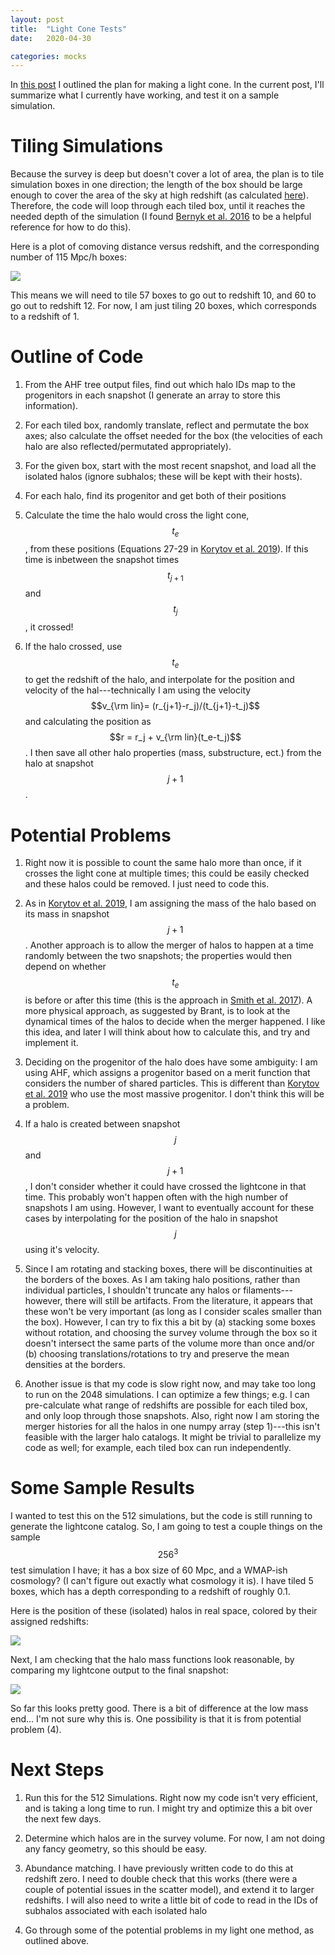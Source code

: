 ```yaml
---
layout: post
title:  "Light Cone Tests"
date:   2020-04-30

categories: mocks
---
```


In <a href="https://ndrakos.github.io/blog/mocks/Light_Cone_Overview/">this post</a> I outlined the plan for making a light cone. In the current post, I'll summarize what I currently have working, and test it on a sample simulation.



# Tiling Simulations

Because the survey is deep but doesn't cover a lot of area, the plan is to tile simulation boxes in one direction; the length of the box should be large enough to cover the area of the sky at high redshift (as calculated <a href="https://ndrakos.github.io/blog/mocks/Box_Size/">here</a>). Therefore, the code will loop through each tiled box, until it reaches the needed depth of the simulation (I found <a href="https://ui.adsabs.harvard.edu/abs/2016ApJS..223....9B/abstract">Bernyk et al. 2016</a> to be a helpful reference for how to do this).

Here is a plot of comoving distance versus redshift, and the corresponding number of 115 Mpc/h boxes:

<img src="{{ site.baseurl }}/assets/plots/ComovingDistance.png">


This means we will need to tile 57 boxes to go out to redshift 10, and 60 to go out to redshift 12. For now, I am just tiling 20 boxes, which corresponds to a redshift of 1.




# Outline of Code

1) From the AHF tree output files, find out which halo IDs map to the progenitors in each snapshot (I generate an array to store this information).

2) For each tiled box, randomly translate, reflect and permutate the box axes; also calculate the offset needed for the box (the velocities of each halo are also reflected/permutated appropriately).

3) For the given box, start with the most recent snapshot, and load all the isolated halos (ignore subhalos; these will be kept with their hosts).

4) For each halo, find its progenitor and get both of their positions

5) Calculate the time the halo would cross the light cone, $$t_e$$ , from these positions (Equations 27-29  in <a href="https://ui.adsabs.harvard.edu/abs/2019ApJS..245...26K/abstract">Korytov et al. 2019</a>). If this time is inbetween the snapshot times $$t_{j+1}$$ and $$t_j$$, it crossed!

6) If the halo crossed, use $$t_e$$ to get the redshift of the halo, and interpolate for the position and velocity of the hal---technically I am using the velocity $$v_{\rm lin}= (r_{j+1}-r_j)/(t_{j+1}-t_j)$$ and calculating the position as $$r = r_j + v_{\rm lin}(t_e-t_j)$$. I then save all other halo properties (mass, substructure, ect.) from the halo at snapshot $$j+1$$.



# Potential Problems

1) Right now it is possible to count the same halo more than once, if it crosses the light cone at multiple times; this could be easily checked and these halos could be removed. I just need to code this.

2) As in <a href="https://ui.adsabs.harvard.edu/abs/2019ApJS..245...26K/abstract">Korytov et al. 2019</a>, I am assigning the mass of the halo based on its mass in snapshot $$j+1$$. Another approach is to allow the merger of halos to happen at a time randomly between the two snapshots; the properties would then depend on whether $$t_e$$ is before or after this time (this is the approach in <a href="https://ui.adsabs.harvard.edu/abs/2017MNRAS.470.4646S/abstract">Smith et al. 2017</a>). A more physical approach, as suggested by Brant, is to look at the dynamical times of the halos to decide when the merger happened. I like this idea, and later I will think about how to calculate this, and try and implement it.

3) Deciding on the progenitor of the halo does have some ambiguity: I am using AHF, which assigns a progenitor based on a merit function that considers the number of shared particles. This is different than <a href="https://ui.adsabs.harvard.edu/abs/2019ApJS..245...26K/abstract">Korytov et al. 2019</a> who use the most massive progenitor. I don't think this will be a problem.

4) If a halo is created between snapshot $$j$$ and $$j+1$$, I don't consider whether it could have crossed the lightcone in that time. This probably won't happen often with the high number of snapshots I am using. However, I want to eventually account for these cases by interpolating for the position of the halo in snapshot $$j$$ using it's velocity.

5) Since I am rotating and stacking boxes, there will be discontinuities at the borders of the boxes. As I am taking halo positions, rather than individual particles, I shouldn't truncate any halos or filaments---however, there will still be artifacts. From the literature, it appears that these won't be very important (as long as I consider scales smaller than the box). However, I can try to fix this a bit by (a) stacking some boxes without rotation, and choosing the survey volume through the box so it doesn't intersect the same parts of the volume more than once and/or (b) choosing translations/rotations to try and preserve the mean densities at the borders.

6) Another issue is that my code is slow right now, and may take too long to run on the 2048 simulations. I can optimize a few things; e.g. I can pre-calculate what range of redshifts are possible for each tiled box, and only loop through those snapshots. Also, right now I am storing the merger histories for all the halos in one numpy array (step 1)---this isn't feasible with the larger halo catalogs. It might be trivial to parallelize my code as well; for example, each tiled box can run independently.


# Some Sample Results

I wanted to test this on the 512 simulations, but the code is still running to generate the lightcone catalog. So, I am going to test a couple things on the sample $$256^3$$ test simulation I have; it has a box size of 60 Mpc, and a WMAP-ish cosmology? (I can't figure out exactly what cosmology it is). I have tiled 5 boxes, which has a depth corresponding to a redshift of roughly 0.1.

Here is the position of these (isolated) halos in real space, colored by their assigned redshifts:


<img src="{{ site.baseurl }}/assets/plots/Lightcone_xyz.png">


Next, I am checking that the halo mass functions look reasonable, by comparing my lightcone output to the final snapshot:

<img src="{{ site.baseurl }}/assets/plots/sperglightcone_HaloMassFunction.png">


So far this looks pretty good. There is a bit of difference at the low mass end... I'm not sure why this is. One possibility is that it is from potential problem (4).

# Next Steps

1) Run this for the 512 Simulations. Right now my code isn't very efficient, and is taking a long time to run. I might try and optimize this a bit over the next few days.

2) Determine which halos are in the survey volume. For now, I am not doing any fancy geometry, so this should be easy.

3) Abundance matching. I have previously written code to do this at redshift zero. I need to double check that this works (there were a couple of potential issues in the scatter model), and extend it to larger redshifts. I will also need to write a little bit of code to read in the IDs of subhalos associated with each isolated halo

4) Go through some of the potential problems in my light one method, as outlined above.
